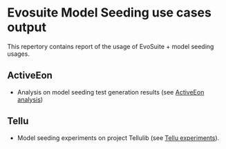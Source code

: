 # Evosuite Model Seeding use cases output
This repertory contains report of the usage of EvoSuite + model seeding usages.

## ActiveEon

- Analysis on model seeding test generation results (see [ActiveEon analysis](activeeon/catalog))

## Tellu

- Model seeding experiments on project Tellulib (see [Tellu experiments](tellu/)).

